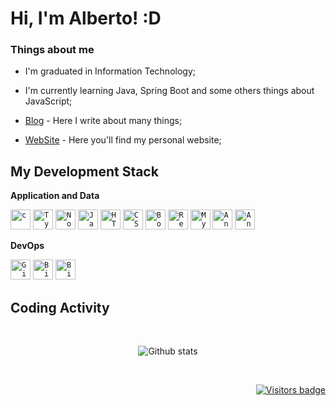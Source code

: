 #  Hi, I'm Alberto! :D 

### Things about me

- I'm graduated in Information Technology;

- I'm currently learning Java, Spring Boot and some others things about JavaScript; 

- [Blog](https://albertholopes.medium.com/) - Here I write about many things;

- [WebSite](https://portifolio-albertolopes.herokuapp.com/) - Here you'll find my personal website;

## My Development Stack

**Application and Data**

<code><img height="32" src="https://www.vectorlogo.zone/logos/java/java-icon.svg" alt="c"/></code>
<code><img height="32" src="https://www.vectorlogo.zone/logos/php/php-icon.svg" alt="Typescript"/></code>
<code><img height="32" src="https://www.vectorlogo.zone/logos/javascript/javascript-icon.svg" alt="Nodejs"/></code>
<code><img height="32" src="https://www.vectorlogo.zone/logos/springio/springio-icon.svg" alt="Javascript"/></code>
<code><img height="32" src="https://www.vectorlogo.zone/logos/nodejs/nodejs-icon.svg" alt="HTML5"/></code>
<code><img height="32" src="https://www.vectorlogo.zone/logos/expressjs/expressjs-icon.svg" alt="CSS"/></code>
<code><img height="32" src="https://www.vectorlogo.zone/logos/postgresql/postgresql-icon.svg" alt="Bootstrap"/></code>
<code><img height="32" src="https://www.vectorlogo.zone/logos/mysql/mysql-icon.svg" alt="React"/></code>
<code><img height="32" src="https://www.vectorlogo.zone/logos/mongodb/mongodb-icon.svg" alt="MySQL"/></code>
<code><img height="32" src="https://www.vectorlogo.zone/logos/vuejs/vuejs-icon.svg" alt="Angular"/></code>
<code><img height="32" src="https://www.vectorlogo.zone/logos/reactjs/reactjs-icon.svg" alt="Angular"/></code>

**DevOps**

<code><img height="32" src="https://cdn3.iconfinder.com/data/icons/inficons/512/github.png" alt="GitHub"/></code>
<code><img height="32" src="https://www.vectorlogo.zone/logos/docker/docker-icon.svg" alt="Bitbucket"/></code>
<code><img height="32" src="https://www.vectorlogo.zone/logos/heroku/heroku-icon.svg" alt="Bitbucket"/></code>

## Coding Activity

<br/>

<p align="center">
  <img src="https://github-readme-stats.vercel.app/api?username=albertolopes&show_icons=true&theme=dracula" alt="Github stats" />
</p>

<br/>

<p align="right">
  <a href="https://badges.pufler.dev">
      <img src="https://badges.pufler.dev/visits/albertolopes/AboutMe" alt="Visitors badge"/>
   </a>
</p>
